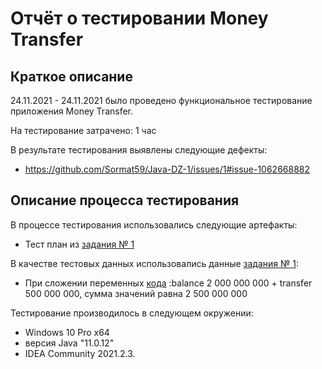 # Отчёт о тестировании Money Transfer

## Краткое описание

24.11.2021 - 24.11.2021 было проведено функциональное тестирование приложения Money Transfer.

На тестирование затрачено: 1 час

В результате тестирования выявлены следующие дефекты:
* https://github.com/Sormat59/Java-DZ-1/issues/1#issue-1062668882


## Описание процесса тестирования

В процессе тестирования использовались следующие артефакты:
* Тест план из [задания № 1](https://github.com/netology-code/javaqa-homeworks/blob/master/intro/MERGED.md#%D0%B7%D0%B0%D0%B4%D0%B0%D1%87%D0%B0-1---money-transfer)


В качестве тестовых данных использовались данные [задания № 1](https://github.com/netology-code/javaqa-homeworks/blob/master/intro/MERGED.md#%D0%B7%D0%B0%D0%B4%D0%B0%D1%87%D0%B0-1---money-transfer):
* При сложении переменных [кода](https://github.com/Sormat59/Java-DZ-1/blob/4519e8df82bf4f5e557d6c4cfb21294db444bfdf/src/Main.java#L1-L9) :balance 2 000 000 000 + transfer 500 000 000, сумма значений равна 2 500 000 000


Тестирование производилось в следующем окружении:
* Windows 10 Pro x64
* версия Java "11.0.12"
* IDEA Community 2021.2.3.